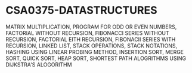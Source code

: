 # CSA0375-DATASTRUCTURES
 MATRIX MULTIPLICATION,
 PROGRAM FOR ODD OR EVEN NUMBERS,
FACTORIAL WITHOUT RECURSION,
FIBONACCI SERIES WITHOUT RECURSION,
FACTORIAL EITH RECURSION,
FIBONACII SERIES WITH RECURSION,
LINKED LIST,
STACK OPERATIONS,
STACK NOTATIONS,
HASHING USING LINEAR PROBING METHOD,
INSERTION SORT,
MERGE SORT,
QUICK SORT,
HEAP SORT,
SHORTEST PATH ALOGRITHMS USING DIJKSTRA'S ALOGORITHM
